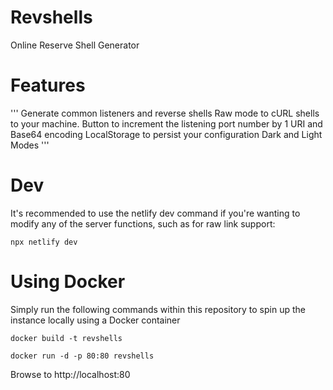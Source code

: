 # Revshells
Online Reserve Shell Generator 

# Features
'''
 Generate common listeners and reverse shells
 Raw mode to cURL shells to your machine.
 Button to increment the listening port number by 1
 URI and Base64 encoding
 LocalStorage to persist your configuration
 Dark and Light Modes
'''
# Dev

It's recommended to use the netlify dev command if you're wanting to modify any of the server functions, such as for raw link support:
```
npx netlify dev
```

# Using Docker
Simply run the following commands within this repository to spin up the instance locally using a Docker container
```
docker build -t revshells

docker run -d -p 80:80 revshells
```
Browse to http://localhost:80
